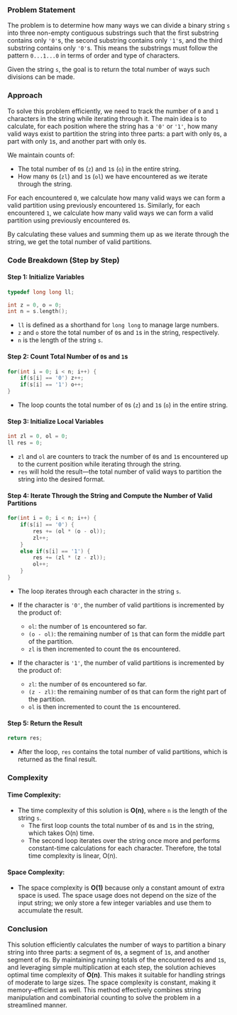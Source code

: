 ### Problem Statement
The problem is to determine how many ways we can divide a binary string `s` into three non-empty contiguous substrings such that the first substring contains only `'0'`s, the second substring contains only `'1'`s, and the third substring contains only `'0'`s. This means the substrings must follow the pattern `0...1...0` in terms of order and type of characters.

Given the string `s`, the goal is to return the total number of ways such divisions can be made.

### Approach
To solve this problem efficiently, we need to track the number of `0` and `1` characters in the string while iterating through it. The main idea is to calculate, for each position where the string has a `'0'` or `'1'`, how many valid ways exist to partition the string into three parts: a part with only `0`s, a part with only `1`s, and another part with only `0`s.

We maintain counts of:
- The total number of `0`s (`z`) and `1`s (`o`) in the entire string.
- How many `0`s (`zl`) and `1`s (`ol`) we have encountered as we iterate through the string.

For each encountered `0`, we calculate how many valid ways we can form a valid partition using previously encountered `1`s. Similarly, for each encountered `1`, we calculate how many valid ways we can form a valid partition using previously encountered `0`s.

By calculating these values and summing them up as we iterate through the string, we get the total number of valid partitions.

### Code Breakdown (Step by Step)

#### Step 1: Initialize Variables
```cpp
typedef long long ll;

int z = 0, o = 0;
int n = s.length();
```
- `ll` is defined as a shorthand for `long long` to manage large numbers.
- `z` and `o` store the total number of `0`s and `1`s in the string, respectively.
- `n` is the length of the string `s`.

#### Step 2: Count Total Number of `0`s and `1`s
```cpp
for(int i = 0; i < n; i++) {
    if(s[i] == '0') z++;
    if(s[i] == '1') o++;
}
```
- The loop counts the total number of `0`s (`z`) and `1`s (`o`) in the entire string.

#### Step 3: Initialize Local Variables
```cpp
int zl = 0, ol = 0;
ll res = 0;
```
- `zl` and `ol` are counters to track the number of `0`s and `1`s encountered up to the current position while iterating through the string.
- `res` will hold the result—the total number of valid ways to partition the string into the desired format.

#### Step 4: Iterate Through the String and Compute the Number of Valid Partitions
```cpp
for(int i = 0; i < n; i++) {
    if(s[i] == '0') {
        res += (ol * (o - ol));
        zl++;
    }
    else if(s[i] == '1') {
        res += (zl * (z - zl));
        ol++;
    }
}
```
- The loop iterates through each character in the string `s`.
- If the character is `'0'`, the number of valid partitions is incremented by the product of:
  - `ol`: the number of `1`s encountered so far.
  - `(o - ol)`: the remaining number of `1`s that can form the middle part of the partition.
  - `zl` is then incremented to count the `0`s encountered.
  
- If the character is `'1'`, the number of valid partitions is incremented by the product of:
  - `zl`: the number of `0`s encountered so far.
  - `(z - zl)`: the remaining number of `0`s that can form the right part of the partition.
  - `ol` is then incremented to count the `1`s encountered.

#### Step 5: Return the Result
```cpp
return res;
```
- After the loop, `res` contains the total number of valid partitions, which is returned as the final result.

### Complexity

#### Time Complexity:
- The time complexity of this solution is **O(n)**, where `n` is the length of the string `s`. 
  - The first loop counts the total number of `0`s and `1`s in the string, which takes O(n) time.
  - The second loop iterates over the string once more and performs constant-time calculations for each character. Therefore, the total time complexity is linear, O(n).

#### Space Complexity:
- The space complexity is **O(1)** because only a constant amount of extra space is used. The space usage does not depend on the size of the input string; we only store a few integer variables and use them to accumulate the result.

### Conclusion

This solution efficiently calculates the number of ways to partition a binary string into three parts: a segment of `0`s, a segment of `1`s, and another segment of `0`s. By maintaining running totals of the encountered `0`s and `1`s, and leveraging simple multiplication at each step, the solution achieves optimal time complexity of **O(n)**. This makes it suitable for handling strings of moderate to large sizes. The space complexity is constant, making it memory-efficient as well. This method effectively combines string manipulation and combinatorial counting to solve the problem in a streamlined manner.